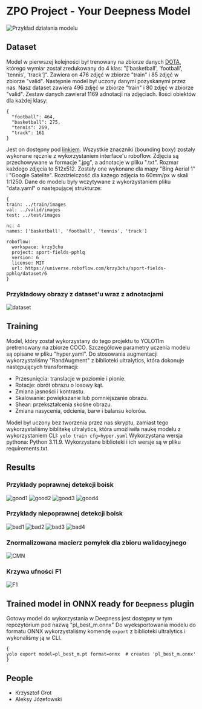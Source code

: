 # ZPO Project - Your Deepness Model
![Przykład działania modelu](readme/example0.jpeg)

## Dataset
Model w pierwszej kolejności był trenowany na zbiorze danych [DOTA](https://captain-whu.github.io/DOTA/index.html), którego wymiar został zredukowany do 4 klas: "['basketball', 'football', 'tennis', 'track']". Zawiera on 476 zdjęć w zbiorze "train" i 85 zdjęć w zbiorze "valid". 
Następnie model był uczony danymi pozyskanymi przez nas. Nasz dataset zawiera 496 zdjęć w zbiorze "train" i 80 zdjęć w zbiorze "valid". Zestaw danych zawierał 1169 adnotacji na zdjęciach. Ilości obiektów dla każdej klasy:

```
{
  "football": 464,
  "basketball": 275,
  "tennis": 269,
  "track": 161
}
```

 Jest on dostępny pod [linkiem](https://universe.roboflow.com/krzy3chu/sport-fields-pphlq/dataset/6). Wszystkie znaczniki (bounding boxy) zostały wykonane ręcznie z wykorzystaniem interface'u roboflow. Zdjęcia są przechowywane w formacje ".jpg", a adnotacje w pliku ".txt". Rozmar każdego zdjęcia to 512x512. Zostały one wykonane dla mapy "Bing Aerial 1" i "Google Satelite". Rozdzielczość dla każego zdjęcia to 60mm/px w skali 1:1250. Dane do modelu były wczytywane z wykorzystaniem pliku "data.yaml" o następującej strukturze:

```
{
train: ../train/images
val: ../valid/images
test: ../test/images

nc: 4
names: ['basketball', 'football', 'tennis', 'track']

roboflow:
  workspace: krzy3chu
  project: sport-fields-pphlq
  version: 6
  license: MIT
  url: https://universe.roboflow.com/krzy3chu/sport-fields-pphlq/dataset/6
}
```
### Przykładowy obrazy z dataset'u wraz z adnotacjami
![dataset](model_from_our_data/runs/detect/train5/train_batch0.jpg)

## Training
Model, który został wykorzystany do tego projektu to YOLO11m pretrenowany na zbiorze COCO. Szczegółowe parametry uczenia modelu są opisane w pliku "hyper.yaml". Do stosowania augmentacji wykorzystaliśmy "RandAugment" z biblioteki ultralytics, która dokonuje następujących transformacji:
- Przesunięcia: translacje w poziomie i pionie.
- Rotacje: obrót obrazu o losowy kąt.
- Zmiana jasności i kontrastu.
- Skalowanie: powiększanie lub pomniejszanie obrazu.
- Shear: przekształcenia skośne obrazu.
- Zmiana nasycenia, odcienia, barw i balansu kolorów.

Model był uczony bez tworzenia przez nas skryptu, zamiast tego wykorzystaliśmy biblitekę ultralytics, która umożliwiła naukę modelu z wykorzystaniem CLI: `yolo train cfg=hyper.yaml`
Wykorzystana wersja pythona: Python 3.11.9.
Wykorzystane biblioteki i ich wersje są w pliku requirements.txt.


## Results
### Przykłady poprawnej detekcji boisk
![good1](readme/example_good1.jpg)
![good2](readme/example_good2.jpg)
![good3](readme/example_good3.jpg)
![good4](readme/example_good4.jpg)

### Przykłady niepoprawnej detekcji boisk
![bad1](readme/example_bad1.jpg)
![bad2](readme/example_bad2.jpg)
![bad3](readme/example_bad3.jpg)
![bad4](readme/example_bad4.jpg)

### Znormalizowana macierz pomyłek dla zbioru walidacyjnego
![CMN](model_from_our_data/runs/detect/train5/confusion_matrix_normalized.png)

### Krzywa ufności F1
![F1](model_from_our_data/runs/detect/train5/F1_curve.png)


## Trained model in ONNX ready for `Deepness` plugin
Gotowy model do wykorzystania w Deepness jest dostępny w tym repozytorium pod nazwą "pl_best_m.onnx"
Do wyeksportowania modelu do formatu ONNX wykorzystaliśmy komendę `export` z biblioteki ultralytics i wykonaliśmy ją w CLI.
```
{
yolo export model=pl_best_m.pt format=onnx  # creates 'pl_best_m.onnx'
}
```

## People
- Krzysztof Grot
- Aleksy Józefowski
